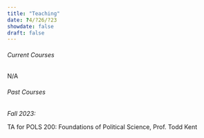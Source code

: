 ```yaml
---
title: "Teaching"
date: ?4/?26/?23
showdate: false
draft: false
---
```



###### Current Courses

N/A
###### Past Courses

*Fall 2023:*

TA for POLS 200: Foundations of Political Science, Prof. Todd Kent
